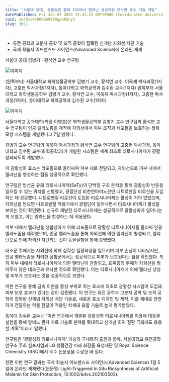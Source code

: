 ```yaml
---
title: "서울대 공대, 동물실험 통해 피부에서 멜라닌 생성과정 모사한 효소 기술 개발"
datePublished: Fri Jan 07 2022 14:41:23 GMT+0000 (Coordinated Universal Time)
cuid: cm701v450000n09l8gpkkbny2
slug: 3051

---
```



- 유전 공학과 고분자 공학 및 조직 공학이 접목된 신개념 자외선 차단 기술
- 국제 학술지 어드밴스드 사이언스(Advanced Science)에 온라인 게재

서울대 공대 김병기ㆍ황석연 교수 연구팀

![이미지](https://cdn.hashnode.com/res/hashnode/image/upload/v1739252214008/27e945a8-0393-4b28-8afd-58754da0a2bd.jpeg)

(왼쪽부터) 서울대학교 화학생물공학부 김병기 교수, 황석연 교수, 이욱재 박사과정(1저자), 고중현 박사과정(1저자), 동아대학교 화학공학과 김수환 교수(1저자) 왼쪽부터 서울대학교 화학생물공학부 김병기 교수, 황석연 교수, 이욱재 박사과정(1저자), 고중현 박사과정(1저자), 동아대학교 화학공학과 김수환 교수(1저자)

![이미지](https://cdn.hashnode.com/res/hashnode/image/upload/v1739252216403/119c5b9d-8b10-4057-b99e-31d229af438c.jpeg)

서울대학교 공과대학(학장 이병호)은 화학생물공학부 김병기 교수 연구팀과 황석연 교수 연구팀이 인공 멜라노좀을 제작해 자외선에서 피부 조직과 세포들을 보호하는 생체 모방 시스템을 개발했다고 7일 밝혔다.

김병기 교수 연구팀의 이욱재 박사과정과 황석연 교수 연구팀의 고중현 박사과정, 동아대학교 김수환 교수(화학공학과)가 개발한 시스템은 세계 최초로 티로시나아제가 광활성화되도록 개발했다.

이 광활성화 효소는 리포좀으로 둘러싸여 피부 내로 전달되고, 자외선으로 피부 내에서 멜라닌을 형성하는 점을 성공적으로 확인했다.

연구팀은 방선균 유래 티로시나아제(SaTy)의 단백질 구조 분석을 통해 광활성화 반응을 일으킬 수 있는 위치를 선별했고, 광절단성 비천연아미노산인 니트로벤질 티로신을 도입하는 데 성공했다. 니트로벤질 티로신이 도입된 티로시나아제는 활성이 거의 없었으며, 자외선을 받으면 니트로벤질 작용기에서 광절단이 일어나면서 티로시나아제가 활성을 보이는 것이 확인됐다. 신규로 개발된 티로시나아제는 성공적으로 광활성화가 일어나는 게 보였고, 이는 멜라닌을 합성하는 데 적용됐다.

피부 내에서 멜라닌을 생합성하기 위해 리포좀으로 광활성 티로시나아제를 둘러싸 인공 멜라노좀을 제작했으며, 인공 멜라노좀을 통해 자외선에 의한 멜라닌이 형성되고, 멜라닌으로 인해 자외선 차단되는 것이 동물실험을 통해 증명됐다.

대조군 쥐에서는 자외선에 의해 심각한 일광화상을 일으키며 피부 손상이 나타났지만, 인공 멜라노좀을 처리한 실험군에서는 성공적으로 피부가 보호된다는 점을 확인했다. 특히 피부 내에서 티로시나아제에 의한 멜라닌이 관찰되고, 표피층의 두께가 자외선을 쬐어주지 않은 대조군과 유사한 것으로 확인됐다. 이는 티로시나아제에 의해 멜라닌 생성 및 피부가 보호되는 것을 성공적으로 보였다.

이번 연구를 통해 금속 이온을 활성 부위로 하는 효소에 최초로 광활성 시스템이 도입돼 피부 보호 효과가 있다는 점이 검증됐다. 이 연구는 유전 공학과 고분자 공학 및 조직 공학이 접목된 신개념 자외선 차단 기술로, 새로운 효소 디자인 및 제작, 이를 체내로 안전하게 전달하는 약물 전달이 적용된 차세대 융합 기술로 높게 평가받았다.

동아대 김수환 교수는 "이번 연구에서 개발된 광활성화 티로시나아제를 이용해 대동물 실험을 통해 알비노 환자 치료 기술로 분야를 확대하고 신개념 희귀 질환 극복에도 응용할 계획"이라고 말했다.

연구팀은 '광활성화 티로시나아제' 기술의 국내특허 출원과 함께, 서울대학교 유전공학연구소 주최 심포지엄과 LG 생활건강 미래 화장품 육성재단 및 Royal Science Chemistry (RSC)에서 우수 논문상을 수상한 바 있다.

한편 이번 연구 결과는 국제 학술지 어드밴스드 사이언스(Advanced Science) 1월 5일에 온라인 게재됐다(논문명: Light-Triggered In Situ Biosynthesis of Artificial Melanin for Skin Protection, 10.1002/advs.202103503).